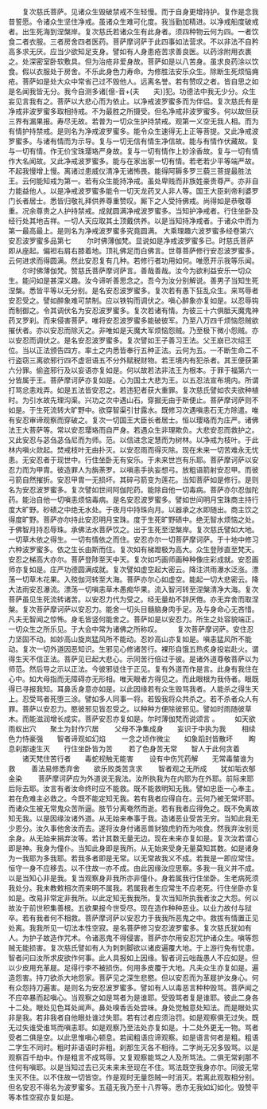 <!-- { "loadSidebar": true } -->
　　复次慈氏菩萨。见诸众生毁破禁戒不生轻慢。而于自身更增持护。复作是念我昔誓愿。令诸众生坚住净戒。虽诸众生难可化度。我当勤加精进。以净戒船度破戒者。出生死海到涅槃岸。复次慈氏若诸众生有此身者。须四种物云何为四。一者饮食二者衣服。三者房舍四者医药。菩萨摩诃萨于此四事如法营求。不以非法不自矜高多求无厌。应当少欲知足支身。譬如有人身患疮苦求善良医。以药涂附用衣裹之。处深密室卧软敷具。但为治疮非爱身故。菩萨如是以八苦身。虽求良药涂以饮食。假以衣服处于房舍。不乐此身色力寿命。为修胜法安乐众生。除断生死烦恼痈疮。菩萨如是处大众中常省己过不毁他人。远离名誉。若有赞叹之者。皆自思之如是名闻我皆无分。我今自测多诸[億-音+(夫　　夫)]犯。功德法中我无少分。众生妄见言我有之。菩萨以大悲心而为依止。以净戒波罗蜜多而为伴侣。复次慈氏有是净戒非波罗蜜多取相持戒。不为最胜之所摄受。但名净戒非波罗蜜多。何以故但获三界有漏果报。寿尽无故。若普为一切众生护持禁戒。观第一义空无我人相。而为有情护持禁戒。是则名为净戒波罗蜜多。能令众生速得无上正等菩提。又此净戒波罗蜜多。与诸有情而为示导。复与一切无信有情生净信故。能与有情作伏藏故。复与一切有情。作无价宝珠璎珞严身故。复与一切有情作上妙涂香故。复与一切有情作大名闻故。又此净戒波罗蜜多。能与在家出家一切有情。若老若少平等端严故。不起我慢增上慢。离诸过患威仪清净无诸怖畏。能得阿耨多罗三藐三菩提最胜法王。云何能知戒为第一。若有众生能持净戒。虽处卑贱而非族姓豪贵尊严。亦非自力能益他人。以是净戒波罗蜜多能令一切天龙药叉人非人等。国王大臣刹帝利婆罗门长者居士。悉皆归敬礼拜供养尊重赞叹。厮下之人受持佛戒。尚得如是恭敬尊重。况余尊贵之人护持禁戒。成就圆满净戒波罗蜜多。当知护净戒者。行住坐卧及经行处其地吉祥。一切人天应取其土顶戴供养。以是当知持净戒者。于诸众中而为第一最高最上。是则名为净戒波罗蜜多究竟圆满。
大乘理趣六波罗蜜多经卷第六
安忍波罗蜜多品第七
　　尔时佛薄伽梵。显说如是净戒波罗蜜多已。时慈氏菩萨即从座起。偏袒右肩右膝着地。顶礼佛足而白佛言。世尊菩萨修行安忍波罗蜜多。云何进求而得圆满。然此安忍复有几种。若修行者功用如何。唯愿开示我等乐闻。
　　尔时佛薄伽梵。赞慈氏菩萨摩诃萨言。善哉善哉。汝今为欲利益安乐一切众生。能问如是甚深义趣。汝今谛听善思念之。吾今为汝分别解说。善男子当知生死涅槃。悉皆平等以无分别。是名安忍波罗蜜多。复次若有愚下狂乱众生。来骂辱者安忍受之。譬如醉象难可禁制。应以铁钩而调伏之。嗔心醉象亦复如是。以忍辱钩而制御之。令其调伏名为安忍波罗蜜多。复次若诸有情。为彼三十六俱胝天魔鬼神药叉罗刹。而来侵害菩萨。唯将安忍波罗蜜多能破彼军。乃至八万四千烦恼怨贼欲摧伏者。亦以安忍而除灭之。非唯如是天魔大军烦恼怨贼。乃至极下微小怨贼。亦以安忍而调伏之。是名安忍波罗蜜多。复次譬如王子善习王法。父王崩已次绍王位。当以正法颁告四方。率土之内悉皆奉行五种正法。云何为五。一不断生命二不行盗窃三离欲邪行四不虚诳语五不分外赋税财物。若王境内有犯杀者。其王便获第六分罪。偷盗邪行及以妄语亦复如是。何以故若法非法王为根本。于罪于福第六一分皆属于王。菩萨摩诃萨亦复如是。心为国土大悲为王。以五忍法宣布境内。所谓打骂忿恚戏弄。如是五法皆安忍之。若违犯者获大重罪。复次慈氏譬如农夫欲种植时。为引水故先理沟渠。兴功之次中遇山石。穿掘无由于斯便止。菩萨摩诃萨则不如是。于生死流转大旷野中。欲穿智渠引甘露水。既修习次遇嗔恚石无方除遣。唯有安忍审谛观察而穿破之。复次一切国王大臣长者居士。恒以璎珞而为庄严。诸佛法王大菩萨等。常以安忍璎珞而自严身。若遇众生非理欺负。大悲安忍而救护之。又此安忍与苾刍苾刍尼而为师。范。以信进念定慧而为树林。以净戒为枝叶。于此林内嗔火欻起。焚戒枝叶无由扑灭。以安忍雨而得灭除。现在未来一切苦难永无忧患。无安忍者于现世中。行住坐卧无有安乐。于未来世岂有乐耶。菩萨摩诃萨以安忍力而为甲胄。彼造罪人为旃荼罗。以嗔恚手执妄想弓。放粗语箭射安忍甲。而彼弓箭自然摧折。安忍甲胄一无损坏。其碎弓箭变为莲花。当知菩萨如是修行。是则名为安忍波罗蜜多。复次譬如世间阿伽陀药。能除自他一切毒病。菩萨亦尔忍伽陀药。能治自他一切嗔恚烦恼毒病。是名安忍波罗蜜多。譬如世间明月宝珠商主持行度大旷野。砂碛之中绝无水处。于夜月中持珠向月。以器承之水即随出。商主饮之得度旷野。菩萨亦尔持此安忍明月宝珠。度于生死旷野碛中。绝无智水烦恼之处。于佛智月持忍辱珠。承佛法水菩萨饮之。出于生死至涅槃岸。复次慈氏譬如大地。一切草木依之得生。一切有情依之而住。安忍亦尔一切菩萨摩诃萨。于十地中修习六种波罗蜜多。依之生长由斯而住。复次如有梯蹬极为高大。众生登陟直至梵天。安忍之梯高大亦尔。菩萨登陟至天中天。复次如巧画师画种种像庄彩成就。安忍画师亦复如是。庄严功德圆满成就。复次譬如虚空起大密云。降注洪雨瀑水泛涨。漂荡一切草木花果。入殑伽河转至大海。菩萨亦尔心如虚空。能起一切大悲密云。降大法雨安忍瀑流。漂荡一切嗔恚草木愚痴华果。流入智河转至涅槃清净大海。复次菩萨虽见生死流转诸苦。以安忍力代为受之。经无量劫不辞厌倦。亦无弃舍而取涅槃。复次菩萨摩诃萨以安忍力。能舍一切头目髓脑身肉手足。及与身命心无吝惜。凡夫无智闻之惊怖。身毛皆竖何能舍之。菩萨如是以安忍力。所生之处容貌端正。一切众生之所乐见。于大会中常为诸佛之所称叹。
　　复次菩萨摩诃萨。安住忍力坚固不动。如妙高山旋岚猛风所不能动。忍妙高山亦复如是。嗔恚猛风所不能动。复次一切外道因恶知识。生邪见心修诸苦行。裸形自饿五热炙身投岩赴火。谓得生天不信正法。菩萨见已起大悲心。示同苦行倍过于彼。是诸外道尊敬菩萨以为师范。然后导之示以正法。今彼邪徒住于正见。复有外道而作是言。此身有我住在心中。如大母指而无障碍亦无形相。唯天眼者方得见之。而此眼根为我侍者。眼既得已寻报我知。耳鼻舌身意亦如是。以此因缘若有众生毁骂我者。人能杀之得生天上。忍受骂者死堕三涂。譬如多人同事一将。若毁我将众共杀之。若不杀者众人有罪。菩萨以安忍力。愍彼邪见皆忍受之。以种种方便除彼邪见。譬如时雨随彼草木。而能滋润增长成实。菩萨安忍亦复如是。尔时薄伽梵而说颂言
。
　　如天欲雨蚁出穴　　聚土为封作穴居
　　父母不净集成身　　妄识于中执为我
　　相续色力恃豪强　　智者谛观如幻焰
　　一念之顷作微尘　　如象蹈封皆散坏
　　眴息刹那速生灭　　行住坐卧皆为苦
　　若了色身苦无常　　智人于此何贪着
　　诸天梵住苦行者　　毒蛇视触无能害
　　设有中伤咒药解　　无常毒螫谁为救
　　善法易修悉弃舍　　欲乐败类苦贪求
　　智者观之无所成　　犹如垢衣郁金染
　　菩萨摩诃萨应为外道说无我法。汝所执我为在内耶为在外耶。前际来耶后际去耶。汝言有者汝命终时应不能救。既不能救明知无我。譬如忠臣一心奉主。若在危难主必救之。今既不能定知无我。若有我者应得自在。云何乃被无常坏耶。而诸众生被无常鬼众苦所逼。肢节分离奄然而逝。若有我者应得免之。既不免离故知无我。以是因缘汝诸外道。从无始来奉事于我。造诸恶业受苦无穷。当知此我无少恩分。汝久事他舍汝而去。遂将汝身付诸恶兽豺狼虎豹而为啖食。然我弃汝别觅余身。从无始来捐弃汝等。若计其数无量无边。现在未来亦复如是。复次汝若谓心即是神。我身为僮仆。当知此身即是我所。从无始来受身无量莫知其数。如是诸身为一我耶为多我耶。若我多者即是无常。以无常故我义不成。若我是一即应常住。恒守一身不应移去。以不住故一亦不成。由此因缘汝应思察。多我一我义并不成。以是当知心非是我。复当观察身非我所亦非僮仆。身若属我行住坐卧。生老病死须我处分。我未教敕相次而来明不属我。若属我者生应常生不应老死。行住坐卧亦复如是。改易非常定非我所。以此定知无我我所。复次当知所执我者汝之大怨。何以故汝于前世积集善根。五欲果报今世受尽。现在造作种种恶业。以业力故付与狱卒。若有我者何不相救。菩萨摩诃萨以安忍力于我我所恶鬼之中。救拔有情置正见处离。我我所见一切法本性空寂。是名菩萨修习安忍波罗蜜多。复次慈氏犹如有人。为护子故造作咒术。令诸恶鬼不得侵害。菩萨亦尔用安忍咒护诸众生。嗔等怨贼无能损害。复次慈氏譬如有人为刺刺脚欲以诸皮遍覆大地。于上游行免有忧患。智者问曰汝所求皮欲作何事。此人具报如上因缘。智者诃云咄哉愚人不应如是。但以少皮用充革屣。足得行李不被损伤。何用多皮覆于大地。凡夫众生亦复如是。遍造怨害。持刀欲杀大地怨家。菩萨见之深生悲愍。但以安忍而为革屣护汝身心。何有众怨持刀遍害。是则名为安忍波罗蜜多。譬如有人以毒恶言种种毁骂。菩萨闻之不应卒暴而起嗔心。当观察之如是骂者为是谁耶。受毁骂者复是谁耶。彼此二身各十二处。眼处见色耳处闻声。鼻处嗅香舌处尝味。身处觉触意处知法。而是眼处实非是我。若非我者自他眼处谁过失耶。若有过者应须治罚。如是观察俱无过失。既无过失谁受谁骂而嗔恚耶。如是观察乃至法处亦复如是。十二处外更无一物。骂者受者二俱是空。以此思惟嗔心顿息。若闻粗语应谛观察。如是语言何者是粗。粗语二字生不同时。粗时非语语时非粗。刹那生灭各不相待。二字尚无况多毁骂。以是观察百千劫中。作是粗言不成骂辱。又复观察能骂之人及所骂法。二俱无常刹那不住何有嗔耶。以是当知过去已灭未来未至现在不住。骂法既空我身亦尔。同彼无常生灭不住。以不住故一切皆空。作是观时无量怨贼一时消灭。若离此观取相分别。但名安忍不得名为波罗蜜多。五蕴无我乃至十八界等。悉亦无我如幻如化。毁赞平等本性空寂亦复如是。
